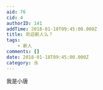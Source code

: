 ```yaml
---
aid: 76
cid: 4
authorID: 141
addTime: 2018-01-18T09:45:00.000Z
title: 欢迎新人么？
tags:
    - 新人
comments: []
date: 2018-01-18T09:45:00.000Z
category: 水
---
```


我是小唐
